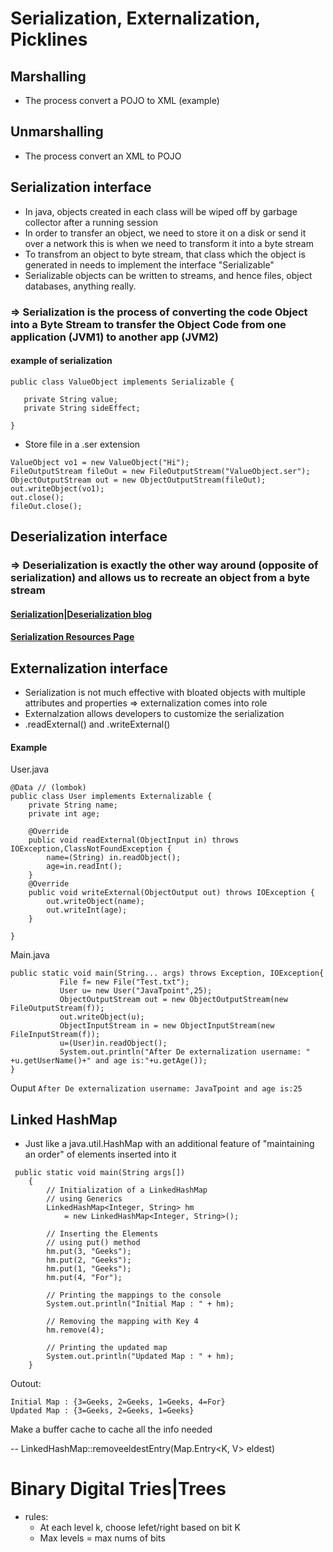 # Serialization, Externalization, Picklines


## Marshalling
  - The process convert a POJO to XML (example)

## Unmarshalling
  - The process convert an XML to POJO


## Serialization interface
  - In java, objects created in each class will be wiped off by garbage collector after a running session
  - In order to transfer an object, we need to store it on a disk or send it over a network this is when we need to transform it into a byte stream
  - To transfrom an object to byte stream, that class which the object is generated in needs to implement the interface "Serializable" 
  - Serializable objects can be written to streams, and hence files, object databases, anything really.
### => Serialization is the process of converting the code Object into a Byte Stream to transfer the Object Code from one application (JVM1) to another app (JVM2)

#### example of serialization

```
public class ValueObject implements Serializable {

   private String value;
   private String sideEffect;

}
```

   - Store file in a .ser extension
```
ValueObject vo1 = new ValueObject("Hi");
FileOutputStream fileOut = new FileOutputStream("ValueObject.ser");
ObjectOutputStream out = new ObjectOutputStream(fileOut);
out.writeObject(vo1);
out.close();
fileOut.close();
```


## Deserialization interface
### => Deserialization is exactly the other way around (opposite of serialization) and allows us to recreate an object from a byte stream

#### [Serialization|Deserialization blog](https://snyk.io/blog/serialization-and-deserialization-in-java/)
#### [Serialization Resources Page](https://www.tutorialspoint.com/java/java_serialization.htm)

## Externalization interface
  - Serialization is not much effective with bloated objects with multiple attributes and properties => externalization comes into role
  - Externalzation allows developers to customize the serialization
  - .readExternal() and .writeExternal()
#### Example 


User.java
```
@Data // (lombok)
public class User implements Externalizable {  
    private String name;  
    private int age; 
    
    @Override  
    public void readExternal(ObjectInput in) throws IOException,ClassNotFoundException {  
        name=(String) in.readObject();  
        age=in.readInt();  
    }  
    @Override  
    public void writeExternal(ObjectOutput out) throws IOException {  
        out.writeObject(name);  
        out.writeInt(age);  
    }  
    
}
```
Main.java
```
public static void main(String... args) throws Exception, IOException{  
           File f= new File("Test.txt");  
           User u= new User("JavaTpoint",25);  
           ObjectOutputStream out = new ObjectOutputStream(new FileOutputStream(f));    
           out.writeObject(u);    
           ObjectInputStream in = new ObjectInputStream(new FileInputStream(f));  
           u=(User)in.readObject();  
           System.out.println("After De externalization username: " +u.getUserName()+" and age is:"+u.getAge());     
}  
```
Ouput
``` After De externalization username: JavaTpoint and age is:25 ```


## Linked HashMap
  - Just like a java.util.HashMap with an additional feature of "maintaining an order" of elements inserted into it

```
 public static void main(String args[])
    {
        // Initialization of a LinkedHashMap
        // using Generics
        LinkedHashMap<Integer, String> hm
            = new LinkedHashMap<Integer, String>();
 
        // Inserting the Elements
        // using put() method
        hm.put(3, "Geeks");
        hm.put(2, "Geeks");
        hm.put(1, "Geeks");
        hm.put(4, "For");
 
        // Printing the mappings to the console
        System.out.println("Initial Map : " + hm);
 
        // Removing the mapping with Key 4
        hm.remove(4);
 
        // Printing the updated map
        System.out.println("Updated Map : " + hm);
    }
```

Outout: 
```
Initial Map : {3=Geeks, 2=Geeks, 1=Geeks, 4=For}
Updated Map : {3=Geeks, 2=Geeks, 1=Geeks}
```


Make a buffer cache to cache all the info needed 

-- LinkedHashMap::removeeldestEntry(Map.Entry<K, V> eldest)



# Binary Digital Tries|Trees
- rules:
  - At each level k, choose lefet/right based on bit K
  - Max levels = max nums of bits


















